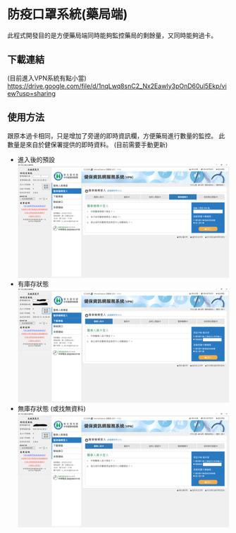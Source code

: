 # 防疫口罩系統(藥局端)
此程式開發目的是方便藥局端同時能夠監控藥局的剩餘量，又同時能夠過卡。
## 下載連結
(目前進入VPN系統有點小當)
https://drive.google.com/file/d/1nqLwq8snC2_Nx2EawIy3pOnD60ul5Ekp/view?usp=sharing
## 使用方法

跟原本過卡相同，只是增加了旁邊的即時資訊欄，方便藥局進行數量的監控。
此數量是來自於健保署提供的即時資料。 (目前需要手動更新)

-   進入後的預設
![Default](Pic/Default.PNG)
-   有庫存狀態
![True](Pic/True.PNG)
-   無庫存狀態 (或找無資料)
![False](Pic/False.PNG)
